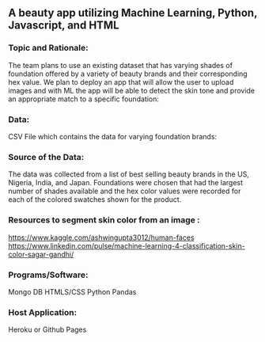 ## A beauty app utilizing Machine Learning, Python, Javascript, and HTML 


### Topic and Rationale:

The team plans to use an existing dataset that has varying shades of foundation offered by a variety of beauty brands and their corresponding hex value. We plan to deploy an app that will allow the user to upload images and with ML the app will be able to detect the skin tone and provide an appropriate match to a specific foundation: 

### Data: 

CSV File which contains the data for varying foundation brands: 


### Source of the Data:

The data was collected from a list of best selling beauty brands in the US, Nigeria, India, and Japan. Foundations were chosen that had the largest number of shades available and the hex color values were recorded for each of the colored swatches shown for the product.


### Resources to segment skin color from an image :

https://www.kaggle.com/ashwingupta3012/human-faces  
https://www.linkedin.com/pulse/machine-learning-4-classification-skin-color-sagar-gandhi/


### Programs/Software:

Mongo DB
HTMLS/CSS 
Python Pandas 

### Host Application:

Heroku or Github Pages
